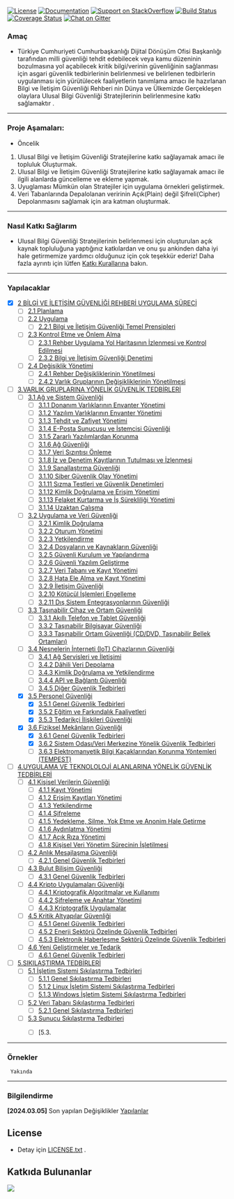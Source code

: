 [![License](https://img.shields.io/badge/license-AGPL-blue.svg?style=flat)](https://opensource.org/licenses/AGPL-3.0)
[![Documentation](https://img.shields.io/badge/docs-latest-brightgreen.svg?style=flat)](http://docs.chan.org)
[![Support on StackOverflow](https://img.shields.io/badge/support-StackOverflow-yellowgreen.svg?style=flat)](https://stackoverflow.com/questions/tagged/ckan)
[![Build Status](https://circleci.com/gh/ckan/ckan.svg?style=shield)](https://circleci.com/gh/ckan/ckan)
[![Coverage Status](https://coveralls.io/repos/github/ckan/ckan/badge.svg?branch=master)](https://coveralls.io/github/ckan/ckan?branch=master)
[![Chat on Gitter](https://badges.gitter.im/gitterHQ/gitter.svg)](https://app.gitter.im/#/room/#Bg_Rehberi:gitter.im)




### Amaç
* Türkiye Cumhuriyeti Cumhurbaşkanlığı  Dijital Dönüşüm Ofisi Başkanlığı tarafından  milli güvenliği tehdit edebilecek veya kamu düzeninin
bozulmasına yol açabilecek kritik bilgi/verinin güvenliğinin sağlanması için asgari güvenlik tedbirlerinin
belirlenmesi ve belirlenen tedbirlerin uygulanması için yürütülecek faaliyetlerin tanımlama amacı ile hazırlanan Bilgi ve İletişim Güvenliği Rehberi nin
Dünya ve Ülkemizde Gerçekleşen olaylara  Ulusal Bilgi Güvenliği Stratejilerinin belirlenmesine katkı sağlamaktır .
---
### Proje  Aşamaları:
- Öncelik
1. Ulusal Bilgi ve İletişim Güvenliği Stratejilerine katkı sağlayamak amacı ile topluluk Oluşturmak.
2. Ulusal Bilgi ve İletişim Güvenliği Stratejilerine katkı sağlayamak amacı ile ilgili alanlarda güncelleme ve ekleme yapmak.
3. Uyuglaması Mümkün olan Stratejiler için  uygulama örnekleri geliştirmek.
4. Veri Tabanlarında Depalolanan veririnin Açık(Plain) değil Şifreli(Cipher) Depolanmasını sağlamak için ara katman oluşturmak.
---
### Nasıl Katkı Sağlarım
* Ulusal Bilgi Güvenliği Stratejilerinin belirlenmesi için oluşturulan  açık kaynak topluluğuna yaptığınız katkılardan ve onu şu ankinden daha iyi hale getirmemize yardımcı olduğunuz için çok teşekkür ederiz!
Daha fazla ayrıntı için lütfen [Katkı Kurallarına](docs/Contribution_Guidelines.md) bakın.
---
### Yapılacaklar

- [X] [2 BİLGİ VE İLETİŞİM GÜVENLİĞİ REHBERİ UYGULAMA SÜRECİ](bb1.markdown)
    - [ ] [2.1 Planlama](bb1.markdown)
    - [ ] [2.2 Uygulama](bb1.markdown)
        - [ ] [2.2.1 Bilgi ve İletişim Güvenliği Temel Prensipleri](bb1.markdown)
    - [ ] [2.3 Kontrol Etme ve Önlem Alma](bb1.markdown)
        - [ ] [2.3.1 Rehber Uygulama Yol Haritasının İzlenmesi ve Kontrol Edilmesi](bb1.markdown)
        - [ ] [2.3.2 Bilgi ve İletişim Güvenliği Denetimi](bb1.markdown)
    - [ ] [2.4 Değişiklik Yönetimi](bb1.markdown)
        - [ ] [2.4.1 Rehber Değişikliklerinin Yönetilmesi](bb1.markdown)
        - [ ] [2.4.2 Varlık Gruplarının Değişikliklerinin Yönetilmesi](bb1.markdown)
- [ ] [3.VARLIK GRUPLARINA YÖNELİK GÜVENLİK TEDBİRLERİ](bb2.markdown)
    - [ ] [3.1 Ağ ve Sistem Güvenliği](bb2.markdown)
        - [ ] [3.1.1 Donanım Varlıklarının Envanter Yönetimi](bb2.markdown)
        - [ ] [3.1.2 Yazılım Varlıklarının Envanter Yönetimi](bb2.markdown)
        - [ ] [3.1.3 Tehdit ve Zafiyet Yönetimi](bb2.markdown)
        - [ ] [3.1.4 E-Posta Sunucusu ve İstemcisi Güvenliği](bb2.markdown)
        - [ ] [3.1.5 Zararlı Yazılımlardan Korunma](bb2.markdown)
        - [ ] [3.1.6 Ağ Güvenliği](bb2.markdown)
        - [ ] [3.1.7 Veri Sızıntısı Önleme](bb2.markdown)
        - [ ] [3.1.8 İz ve Denetim Kayıtlarının Tutulması ve İzlenmesi](bb2.markdown)
        - [ ] [3.1.9 Sanallaştırma Güvenliği](bb2.markdown)
        - [ ] [3.1.10 Siber Güvenlik Olay Yönetimi](bb2.markdown)
        - [ ] [3.1.11 Sızma Testleri ve Güvenlik Denetimleri](bb2.markdown)
        - [ ] [3.1.12 Kimlik Doğrulama ve Erişim Yönetimi](bb2.markdown)
        - [ ] [3.1.13 Felaket Kurtarma ve İş Sürekliliği Yönetimi](bb2.markdown)
        - [ ] [3.1.14 Uzaktan Çalışma](bb2.markdown)
    - [ ] [3.2 Uygulama ve Veri Güvenliği](bb2.markdown)
        - [ ] [3.2.1 Kimlik Doğrulama](bb2.markdown)
        - [ ] [3.2.2 Oturum Yönetimi](bb2.markdown)
        - [ ] [3.2.3 Yetkilendirme](bb2.markdown)
        - [ ] [3.2.4 Dosyaların ve Kaynakların Güvenliği](bb2.markdown)
        - [ ] [3.2.5 Güvenli Kurulum ve Yapılandırma](bb2.markdown)
        - [ ] [3.2.6 Güvenli Yazılım Geliştirme](bb2.markdown)
        - [ ] [3.2.7 Veri Tabanı ve Kayıt Yönetimi](bb2.markdown)
        - [ ] [3.2.8 Hata Ele Alma ve Kayıt Yönetimi](bb2.markdown)
        - [ ] [3.2.9 İletişim Güvenliği](bb2.markdown)
        - [ ] [3.2.10 Kötücül İşlemleri Engelleme](bb2.markdown)
        - [ ] [3.2.11 Dış Sistem Entegrasyonlarının Güvenliği](bb2.markdown)
    - [ ] [3.3 Taşınabilir Cihaz ve Ortam Güvenliği](bb2.markdown)
        - [ ] [3.3.1 Akıllı Telefon ve Tablet Güvenliği](bb2.markdown)
        - [ ] [3.3.2 Taşınabilir Bilgisayar Güvenliği](bb2.markdown)
        - [ ] [3.3.3 Taşınabilir Ortam Güvenliği (CD/DVD, Taşınabilir Bellek Ortamları)](bb2.markdown)
    - [ ] [3.4 Nesnelerin İnterneti (IoT) Cihazlarının Güvenliği](bb2.markdown)
        - [ ] [3.4.1 Ağ Servisleri ve İletişimi](bb2.markdown)
        - [ ] [3.4.2 Dâhili Veri Depolama](bb2.markdown)
        - [ ] [3.4.3 Kimlik Doğrulama ve Yetkilendirme](bb2.markdown)
        - [ ] [3.4.4 API ve Bağlantı Güvenliği](bb2.markdown)
        - [ ] [3.4.5 Diğer Güvenlik Tedbirleri](bb2.markdown)
    - [X] [3.5 Personel Güvenliği](bb2.markdown)
        - [X] [3.5.1 Genel Güvenlik Tedbirleri](bb2.markdown)
        - [X] [3.5.2 Eğitim ve Farkındalık Faaliyetleri](bb2.markdown)
        - [X] [3.5.3 Tedarikçi İlişkileri Güvenliği](bb2.markdown)
    - [X] [3.6 Fiziksel Mekânların Güvenliği](bb2.markdown)
        - [X] [3.6.1 Genel Güvenlik Tedbirleri](bb2.markdown)
        - [X] [3.6.2 Sistem Odası/Veri Merkezine Yönelik Güvenlik Tedbirleri](bb2.markdown)
        - [ ] [3.6.3 Elektromanyetik Bilgi Kaçaklarından Korunma Yöntemleri (TEMPEST)](bb2.markdown)
- [ ] [4.UYGULAMA VE TEKNOLOLOJİ ALANLARINA YÖNELİK GÜVENLİK TEDBİRLERİ](#)
    - [ ] [4.1 Kişisel Verilerin Güvenliği](#)
        - [ ] [4.1.1 Kayıt Yönetimi](#)
        - [ ] [4.1.2 Erişim Kayıtları Yönetimi](#)
        - [ ] [4.1.3 Yetkilendirme](#)
        - [ ] [4.1.4 Şifreleme](#)
        - [ ] [4.1.5 Yedekleme, Silme, Yok Etme ve Anonim Hale Getirme](#)
        - [ ] [4.1.6 Aydınlatma Yönetimi](#)
        - [ ] [4.1.7 Açık Rıza Yönetimi](#)
        - [ ] [4.1.8 Kişisel Veri Yönetim Sürecinin İşletilmesi](#)
    - [ ] [4.2 Anlık Mesajlaşma Güvenliği](#)
        - [ ] [4.2.1 Genel Güvenlik Tedbirleri](#)
    - [ ] [4.3 Bulut Bilişim Güvenliği](#)
        - [ ] [4.3.1 Genel Güvenlik Tedbirleri](#)
    - [ ] [4.4 Kripto Uygulamaları Güvenliği](#)
        - [ ] [4.4.1 Kriptografik Algoritmalar ve Kullanımı](#)
        - [ ] [4.4.2 Şifreleme ve Anahtar Yönetimi](#)
        - [ ] [4.4.3 Kriptografik Uygulamalar](#)
    - [ ] [4.5 Kritik Altyapılar Güvenliği](#)
        - [ ] [4.5.1 Genel Güvenlik Tedbirleri](#)
        - [ ] [4.5.2 Enerji Sektörü Özelinde Güvenlik Tedbirleri](#)
        - [ ] [4.5.3 Elektronik Haberleşme Sektörü Özelinde Güvenlik Tedbirleri](#)
    - [ ] [4.6 Yeni Geliştirmeler ve Tedarik](#)
        - [ ] [4.6.1 Genel Güvenlik Tedbirleri](#)
- [ ] [5.SIKILAŞTIRMA TEDBİRLERİ](#)
    - [ ] [5.1 İşletim Sistemi Sıkılaştırma Tedbirleri](#)
        - [ ] [5.1.1 Genel Sıkılaştırma Tedbirleri](#)
        - [ ] [5.1.2 Linux İşletim Sistemi Sıkılaştırma Tedbirleri](#)
        - [ ] [5.1.3 Windows İşletim Sistemi Sıkılaştırma Tedbirleri](#)
    - [ ] [5.2 Veri Tabanı Sıkılaştırma Tedbirleri](#)
        - [ ] [5.2.1 Genel Sıkılaştırma Tedbirleri](#)
    - [ ] [5.3 Sunucu Sıkılaştırma Tedbirleri](#)
        - [ ] [5.3.


----
### Örnekler

     Yakında
---------------

### Bilgilendirme

**[2024.03.05]**  Son yapılan Değişiklikler [Yapılanlar](https://github.com/PKU-YuanGroup/Open-Sora-Plan?tab=readme-ov-file#todo)

## License
* Detay için [LICENSE.txt](LICENSE.txt) .

## Katkıda Bulunanlar

<a href="https://github.com/PKU-YuanGroup/Open-Sora-Plan/graphs/contributors">
  <img src="https://contrib.rocks/image?repo=PKU-YuanGroup/Open-Sora-Plan" />
</a>









